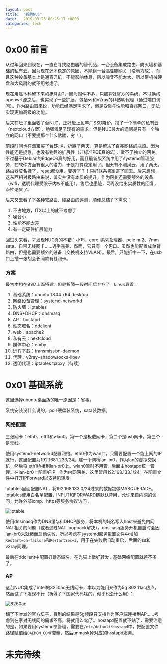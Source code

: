 ```yaml
---
layout: post
title:  "折腾NUC"
date:   2019-03-25 00:25:17 +0800
categories: tech
---
```


# 0x00 前言

从过年回来到现在，一直在寻找路由器的替代品，一台设备集成路由、防火墙和基础的私有云。因为现在还不稳定的原因，不能组一台高性能网关（没地方放），而且这种设备基本上是通宵开机，不能影响休息，所以噪音不能太大，所以带机械硬盘和大风扇的就不用考虑了。

现在用是本科留下来的极路由2，因为固件不多，只能将就官方的系统，不过换成openwrt源之后，也实现了一些扩展，包括ss和v2ray的非透明代理（通过端口访问）。作为路由器来说，功能已经满足需求了，但是受限与性能和百兆网口，无法实现更加高级的功能。

后来在坛子里面收了台NUC，正好赶上鱼竿厂SSD降价，搭了一个简单的私有云（nextcloud方案），勉强满足了现有的需求。但是NUC最大的遗憾是只有一个独立的网口（不要提那个什么骷髅，穷！）。

前段时间也在淘宝买了台ER-X，折腾了两天，算是解决了百兆网络的瓶颈。因为性能还是捉急，也没有物理的扩展性（非标准POE真的坑），做不了独立的网关。不过基于Debian的EdgeOS真的好用，而且最新版系统中用了systemd管理服务，在软件方面有很大的潜力，于是打算稳定用了。但天有不测风云，用了两天，路由器莫名挂了，reset都没用，变砖了？！只好联系卖家寄了回去。后来想想，这东西相对极路由来说，其实并没有本质的提升，作为网关还需要额外的设备（wifi，透明代理受限于内核不能用）。售后也墨迹，两周没给出实质性的回复，索性退货了。

后来又去看了下各种软路由、硬路由的评测，顺便总结了下需求：

1. 不占地方，ITX以上的就不考虑了
1. 噪音小
1. 性能不能太差
1. 有一定硬件扩展能力

回过头来看，才发现NUC真的不错：小巧、core i系列处理器、pcie m.2、7mm sata、自带无线网卡......近乎完美，然而，它只有一个网口。虽然也能配置成单臂路由，但是也需要额外的设备（交换机支持VLAN）。最后，只能折中一下，在usb口上插一张胡会长同款有线网卡。


### 方案

最初本想在BSD上面搭建，但是折腾一段时间后弃疗了，Linux真香！

1. 基础系统：ubuntu 18.04 x64 desktop
1. 网络设备管理：systemd-networkd
1. 防火墙：iptables
1. DNS+DHCP：dnsmasq
1. AP：hostapd
1. 动态域名：ddclient
1. web：apache2
1. 私有云：nextcloud
1. 媒体中心：emby
1. 远程下载：transmission-daemon
1. 代理：v2ray+shadowsocks-libev
1. 透明代理：iptables tproxy（待续）

# 0x01 基础系统

这里选择ubuntu桌面版的唯一原因是：省事。

系统安装没什么说的，pcie硬盘装系统，sata装数据。

### 网络配置

三张网卡：eth0、eth1和wlan0。第一个是板载网卡，第二个是usb网卡，第三个是无线。

使用systemd-networkd配置网络。eth0作为wan口，只需要配置一个能上网的IP就行，这里配置为192.168.1.233/24。建一个网桥lan-br0，作为lan的虚拟交换机，然后将 eth1桥接到lan-br0上。wlan0暂时不用管，后面由hostapd统一管理。在lan-br0上配置好IP，作为内网网关，这里暂用192.168.133.1/24。在配置文件中打开IPForward以支持包转发。

iptables里面配置NAT，将192.168.133.0/24过来的数据包做MASQUERADE。iptables使用白名单配置，INPUT和FORWARD链默认禁用，允许来自内网的访问，允许外部icmp、https等服务协议访问：


![iptable](https://s2.ax1x.com/2019/03/25/ANpzLT.png)

使用dnsmasq作为DNS缓存和DHCP服务，将本机的域名写入host来避免内网NAT相关的问题（或者通过NAT loopback解决）。dnsmasq服务开机自启时会因lan-br0未就绪而启动失败，所以考虑在systemd服务配置文件中增加`Restart=on-failure`和`RestartSec=3`，用于在失败后自动重启，后面的ss和v2ray同理。

最后在ddclient中配置好动态域名，在光猫上做好转发，基础网络配置就差不多了。

### AP

这台NUC集成了intel的8260ac无线网卡，本以为能用来作为5g 802.11ac热点，然而试了下发现不行（折腾了下国家代码啥的，似乎也没什么用）：

![8260ac](https://s2.ax1x.com/2019/03/26/ANVKJS.png)

翻了下intel的官方坛子，得到的结果是5g频段只支持作为客户端连接到AP......考虑到在家对无线网的需求不高，将就用2.4g了。hostapd配置就不贴了，需要注意的是，如果要用systemd来管理，需要在`/etc/default/hostapd`中，把配置文件路径赋值给`DAEMON_CONF`变量，然后unmask掉对应的hostapd服务。


# 未完待续



